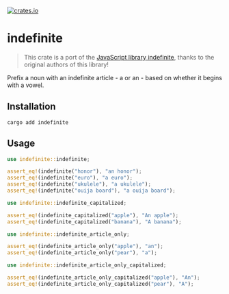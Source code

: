 [![crates.io](https://img.shields.io/crates/v/indefinite.svg)](https://crates.io/crates/indefinite)

# indefinite

> This crate is a port of the [JavaScript library indefinite](https://github.com/tandrewnichols/indefinite), thanks to the original authors of this library!

Prefix a noun with an indefinite article - a or an - based on whether it begins with a vowel.

## Installation

`cargo add indefinite`

## Usage

```rust
use indefinite::indefinite;

assert_eq!(indefinite("honor"), "an honor");
assert_eq!(indefinite("euro"), "a euro");
assert_eq!(indefinite("ukulele"), "a ukulele");
assert_eq!(indefinite("ouija board"), "a ouija board");
```

```rust
use indefinite::indefinite_capitalized;

assert_eq!(indefinite_capitalized("apple"), "An apple");
assert_eq!(indefinite_capitalized("banana"), "A banana");
```

```rust
use indefinite::indefinite_article_only;

assert_eq!(indefinite_article_only("apple"), "an");
assert_eq!(indefinite_article_only("pear"), "a");
```


```rust
use indefinite::indefinite_article_only_capitalized;

assert_eq!(indefinite_article_only_capitalized("apple"), "An");
assert_eq!(indefinite_article_only_capitalized("pear"), "A");
```
